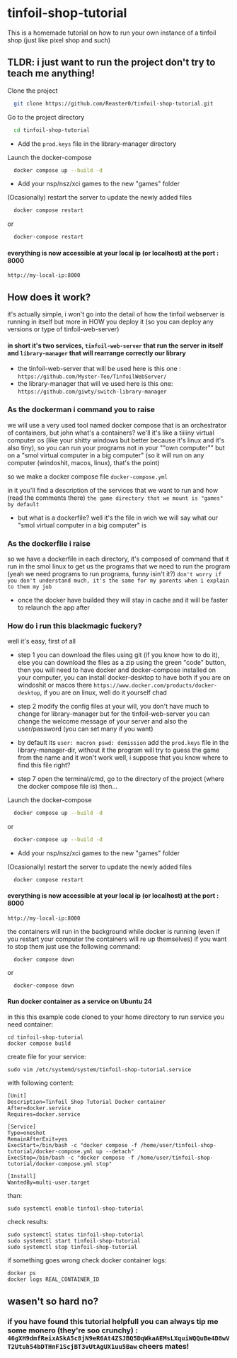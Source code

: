 
# tinfoil-shop-tutorial

This is a homemade tutorial on how to run your own instance of a tinfoil shop (just like pixel shop and such) 

## TLDR: i just want to run the project don't try to teach me anything!

Clone the project

```bash
  git clone https://github.com/Reaster0/tinfoil-shop-tutorial.git
```

Go to the project directory

```bash
  cd tinfoil-shop-tutorial
```

- Add the ```prod.keys``` file in the library-manager directory

Launch the docker-compose

```bash
  docker compose up --build -d
```

- Add your nsp/nsz/xci games to the new "games" folder

(Ocasionally) restart the server to update the newly added files

```bash
  docker compose restart
```
or
```bash
  docker-compose restart
```

#### everything is now accessible at your local ip (or localhost) at the port : 8000
```
http://my-local-ip:8000
```
## How does it work?

it's actually simple, i won't go into the detail of how the tinfoil webserver is running in itself but more in HOW you deploy it (so you can deploy any versions or type of tinfoil-web-server)
#### in short it's two services, ```tinfoil-web-server``` that run the server in itself and ```library-manager``` that will rearrange correctly our library
- the tinfoil-web-server that will be used here is this one : ```https://github.com/Myster-Tee/TinfoilWebServer/```
- the library-manager that will ve used here is this one: ```https://github.com/giwty/switch-library-manager```

### As the dockerman i command you to raise

we will use a very used tool named docker compose that is an orchestrator of containers, but john what's a containers? we'll it's like a tiiiiny virtual computer os (like your shitty windows but better because it's linux and it's also tiny), so you can run your programs not in your ""own computer"" but on a "smol virtual computer in a big computer" (so it will run on any computer (windoshit, macos, linux), that's the point)

so we make a docker compose file ```docker-compose.yml``` 

in it you'll find a description of the services that we want to run and how (read the comments there)
```the game directory that we mount is "games" by default```
- but what is a dockerfile?
well it's the file in wich we will say what our "smol virtual computer in a big computer" is

### As the dockerfile i raise
so we have a dockerfile in each directory, it's composed of command that it run in the smol linux to get us the programs that we need to run the program (yeah we need programs to run programs, funny isin't it?)
```don't worry if you don't understand much, it's the same for my parents when i explain to them my job```
- once the docker have builded they will stay in cache and it will be faster to relaunch the app after

### How do i run this blackmagic fuckery?
well it's easy, first of all
- step 1
you can download the files using git (if you know how to do it), else you can download the files as a zip using the green "code" button, then you will need to have docker and docker-compose installed on your computer, you can install docker-desktop to have both if you are on windoshit or macos there ```https://www.docker.com/products/docker-desktop```, if you are on linux, well do it yourself chad

- step 2
modify the config files at your will, you don't have much to change for library-manager but for the tinfoil-web-server you can change the welcome message of your server and also the user/password (you can set many if you want)
- by default its ```user: macron pswd: demission```
add the ```prod.keys``` file in the library-manager-dir, without it the program will try to guess the game from the name and it won't work well, i suppose that you know where to find this file right?

- step 7
open the terminal/cmd, go to the directory of the project (where the docker compose file is) then...

Launch the docker-compose

```bash
  docker compose up --build -d
```
or
```bash
  docker-compose up --build -d
```

- Add your nsp/nsz/xci games to the new "games" folder

(Ocasionally) restart the server to update the newly added files

```bash
  docker compose restart
```

#### everything is now accessible at your local ip (or localhost) at the port : 8000
```
http://my-local-ip:8000
``` 

the containers will run in the background while docker is running (even if you restart your computer the containers will re up themselves)
if you want to stop them just use the following command:
```
  docker compose down
```
or
```
  docker-compose down
```

#### Run docker container as a service on Ubuntu 24
in this this example code cloned to your home directory
to run service you need container:
```
cd tinfoil-shop-tutorial
docker compose build
```

create file for your service:
```
sudo vim /etc/systemd/system/tinfoil-shop-tutorial.service
```

with following content:
```
[Unit]
Description=Tinfoil Shop Tutorial Docker container
After=docker.service
Requires=docker.service

[Service]
Type=oneshot
RemainAfterExit=yes
ExecStart=/bin/bash -c "docker compose -f /home/user/tinfoil-shop-tutorial/docker-compose.yml up --detach"
ExecStop=/bin/bash -c "docker compose -f /home/user/tinfoil-shop-tutorial/docker-compose.yml stop"

[Install]
WantedBy=multi-user.target
```
than:
```
sudo systemctl enable tinfoil-shop-tutorial
```

check results:
```
sudo systemctl status tinfoil-shop-tutorial
sudo systemctl start tinfoil-shop-tutorial
sudo systemctl stop tinfoil-shop-tutorial
```

if something goes wrong check docker container logs:
```
docker ps
docker logs REAL_CONTAINER_ID
```


## wasen't so hard no?

### if you have found this tutorial helpfull you can always tip me some monero (they're soo crunchy) : ```46gXH9dmfReixASkA5c8jN9eR6At4ZSJBQ5DqWkaAEMsLXquiWQQuBe4D8wVT2Utuh54bDTHnF1ScjBT3vUtAgUX1uu5Baw``` cheers mates!